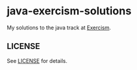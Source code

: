 # java-exercism-solutions

My solutions to the java track at [Exercism](https://exercism.org).

## LICENSE

See [LICENSE](LICENSE) for details.
